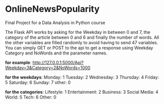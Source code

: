# OnlineNewsPopularity
Final Project for a Data Analysis in Python course

The Flask API works by asking for the Weekday in between 0 and 7, the category of the article between 0 and 6 and finally the number of words. All the other variables are filled randomly to avoid having to send 47 variables.
You can simply GET or POST to the api to get a response using Weekday Category and NoWords and the parameter names.

**for example**:
http://127.0.0.1:5000/Api?Weekday=3&Category=2&NoWords=1000

**for the weekdays**:
Monday: 1
Tuesday: 2
Wednesday: 3
Thursday: 4
Friday: 5
Saturday: 6
Sunday: 7
other: 0

**for the categories**:
Lifestyle: 1
Entertainment: 2
Business: 3
Social Media: 4
World: 5
Tech: 6
Other: 0
